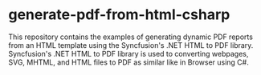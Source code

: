 # generate-pdf-from-html-csharp
This repository contains the examples of generating dynamic PDF reports from an HTML template using the Syncfusion's .NET HTML to PDF library. Syncfusion's .NET HTML to PDF library is used to converting webpages, SVG, MHTML, and HTML files to PDF as similar like in Browser using C#.
